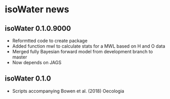 # isoWater news

## isoWater 0.1.0.9000
* Reformtted code to create package
* Added function mwl to calculate stats for a MWL based on H and O data
* Merged fully Bayesian forward model from development branch to master
* Now depends on JAGS

## isoWater 0.1.0
* Scripts accompanying Bowen et al. (2018) Oecologia
